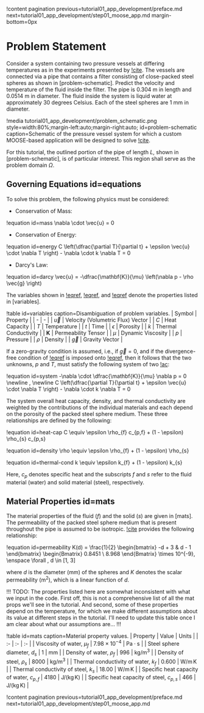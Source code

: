 !content pagination previous=tutorial01_app_development/preface.md
                    next=tutorial01_app_development/step01_moose_app.md
                    margin-bottom=0px

# Problem Statement

Consider a system containing two pressure vessels at differing temperatures as in the experiments presented by [!cite](pamuk2012friction). The vessels are connected via a pipe that contains a filter consisting of close-packed steel spheres as shown in [problem-schematic]. Predict the velocity and temperature of the fluid inside the filter. The pipe is 0.304 m in length and 0.0514 m in diameter. The fluid inside the system is liquid water at approximately 30 degrees Celsius. Each of the steel spheres are 1 mm in diameter.

!media tutorial01_app_development/problem_schematic.png
       style=width:80%;margin-left:auto;margin-right:auto;
       id=problem-schematic
       caption=Schematic of the pressure vessel system for which a custom MOOSE-based application will be designed to solve [!cite](pamuk2012friction).

For this tutorial, the outlined portion of the pipe of length $L$, shown in [problem-schematic], is of particular interest. This region shall serve as the problem domain $\Omega$.

## Governing Equations id=equations

To solve this problem, the following physics must be considered:

- Conservation of Mass:

!equation id=mass
\nabla \cdot \vec{u} = 0

- Conservation of Energy:

!equation id=energy
C \left(\dfrac{\partial T}{\partial t} + \epsilon \vec{u} \cdot \nabla T \right) - \nabla \cdot k \nabla T = 0

- Darcy's Law:

!equation id=darcy
\vec{u} = -\dfrac{\mathbf{K}}{\mu} \left(\nabla p - \rho \vec{g} \right)

The variables shown in [!eqref](mass), [!eqref](energy), and [!eqref](darcy) denote the properties listed in [variables].

!table id=variables caption=Disambiguation of problem variables.
| Symbol | Property |
| - | - |
| $\vec{u}$ | Velocity (Volumetric Flux) Vector |
| $C$ | Heat Capacity |
| $T$ | Temperature |
| $t$ | Time |
| $\epsilon$ | Porosity |
| $k$ | Thermal Conductivity |
| $\mathbf{K}$ | Permeability Tensor |
| $\mu$ | Dynamic Viscosity |
| $p$ | Pressure |
| $\rho$ | Density |
| $\vec{g}$ | Gravity Vector |

If a zero-gravity condition is assumed, i.e., if $\vec{g} = 0$, and if the divergence-free condition of [!eqref](mass) is imposed onto [!eqref](darcy),
then it follows that the two unknowns, $p$ and $T$, must satisfy the following system of two [!ac](PDEs):

!equation id=system
-\nabla \cdot \dfrac{\mathbf{K}}{\mu} \nabla p = 0
\newline \, \newline
C \left(\dfrac{\partial T}{\partial t} + \epsilon \vec{u} \cdot \nabla T \right) - \nabla \cdot k \nabla T = 0

The system overall heat capacity, density, and thermal conductivity are weighted by the contributions of the individual materials and each depend on the porosity of the packed steel sphere medium. These three relationships are defined by the following:

!equation id=heat-cap
C \equiv \epsilon \rho_{f} c_{p,f} + (1 - \epsilon) \rho_{s} c_{p,s}

!equation id=density
\rho \equiv \epsilon \rho_{f} + (1 - \epsilon) \rho_{s}

!equation id=thermal-cond
k \equiv \epsilon k_{f} + (1 - \epsilon) k_{s}

Here, $c_{p}$ denotes specific heat and the subscripts $f$ and $s$ refer to the fluid material (water) and solid material (steel), respectively.

## Material Properties id=mats

The material properties of the fluid ($f$) and the solid ($s$) are given in [mats]. The permeability of the packed steel sphere medium that is present throughout the pipe is assumed to be isotropic. [!cite](pamuk2012friction) provides the following relationship:

!equation id=permeability
K(d) = \frac{1}{2} \begin{bmatrix} -d + 3 & d - 1 \end{bmatrix} \begin{Bmatrix} 0.8451 \\ 8.968 \end{Bmatrix} \times 10^{-9}, \enspace \forall \, d \in [1, 3]

where $d$ is the diameter ($\textrm{mm}$) of the spheres and $K$ denotes the scalar permeability ($\textrm{m}^{2}$), which is a linear function of $d$.

!!!
TODO: The properties listed here are somewhat inconsistent with what we input in the code. First off,
this is not a comprehensive list of all the mat props we'll see in the tutorial. And second, some of
these properties depend on the temperature, for which we make different assumptions about its value
at different steps in the tutorial. I'll need to update this table once I am clear about what our
assumptions are...
!!!

!table id=mats caption=Material property values.
| Property | Value | Units |
| :- | :- | :- |
| Viscosity of water, $\mu_{f}$ | $7.98\times10^{-4}$ |  $\textrm{Pa}\cdot\textrm{s}$ |
| Steel sphere diameter, $d_{s}$ | $1$ | $\textrm{mm}$ |
| Density of water, $\rho_f$ | 996 | $\textrm{kg}/\textrm{m}^3$ |
| Density of steel, $\rho_s$ | 8000 | $\textrm{kg}/\textrm{m}^3$ |
| Thermal conductivity of water, $k_f$ | 0.600 | $\textrm{W}/\textrm{m}\,\textrm{K}$ |
| Thermal conductivity of steel, $k_s$ | 18.00 | $\textrm{W}/\textrm{m}\,\textrm{K}$ |
| Specific heat capacity of water, $c_{p,f}$ | 4180 | $\textrm{J}/(\textrm{kg}\,\textrm{K})$ |
| Specific heat capacity of steel, $c_{p,s}$ | 466 | $\textrm{J}/(\textrm{kg}\,\textrm{K})$ |

!content pagination previous=tutorial01_app_development/preface.md
                    next=tutorial01_app_development/step01_moose_app.md
